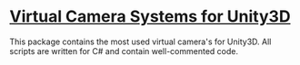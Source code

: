 [Virtual Camera Systems for Unity3D](https://github.com/cortexarts/VCSU)
==================================================

This package contains the most used virtual camera's for Unity3D. All scripts are written for C# and contain well-commented code.